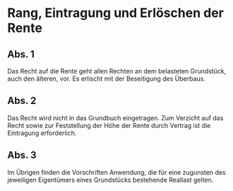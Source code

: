 # Rang, Eintragung und Erlöschen der Rente



## Abs. 1

 Das Recht auf die Rente geht allen Rechten an dem belasteten Grundstück, auch den älteren, vor. Es erlischt mit der Beseitigung des Überbaus.

## Abs. 2

 Das Recht wird nicht in das Grundbuch eingetragen. Zum Verzicht auf das Recht sowie zur Feststellung der Höhe der Rente durch Vertrag ist die Eintragung erforderlich.

## Abs. 3

 Im Übrigen finden die Vorschriften Anwendung, die für eine zugunsten des jeweiligen Eigentümers eines Grundstücks bestehende Reallast gelten. 

